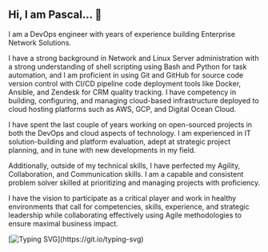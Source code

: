 ## Hi, I am Pascal... 🤝

I am a DevOps engineer with years of experience building Enterprise Network Solutions.

I have a strong background in Network and Linux Server administration with a strong understanding of shell scripting using Bash and Python for task automation, and I am proficient in using Git and GitHub for source code version control with CI/CD pipeline code deployment tools like Docker, Ansible, and Zendesk for CRM quality tracking. I have competency in building, configuring, and managing cloud-based infrastructure deployed to cloud hosting platforms such as AWS, GCP, and Digital Ocean Cloud.

I have spent the last couple of years working on open-sourced projects in both the DevOps and cloud aspects of technology. I am experienced in IT solution-building and platform evaluation, adept at strategic project planning, and in tune with new developments in my field.

Additionally, outside of my technical skills, I have perfected my Agility, Collaboration, and Communication skills. I am a capable and consistent problem solver skilled at prioritizing and managing projects with proficiency.

I have the vision to participate as a critical player and work in healthy environments that call for competencies, skills, experience, and strategic leadership while collaborating effectively using Agile methodologies to ensure maximal business impact.

[![Typing SVG](https://readme-typing-svg.demolab.com/?lines=You+are+welcomed+to+my+space....)](https://git.io/typing-svg)

<!--
**Pascalpedro/Pascalpedro** is a ✨ _special_ ✨ repository because its `README.md` (this file) appears on your GitHub profile.

Here are some ideas to get you started:

- 🔭 I’m currently working on ...
- 🌱 I’m currently learning ...
- 👯 I’m looking to collaborate on ...
- 🤔 I’m looking for help with ...
- 💬 Ask me about ...
- 📫 How to reach me: ...
- 😄 Pronouns: ...
- ⚡ Fun fact: ...
-->
